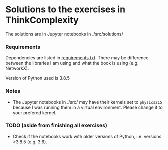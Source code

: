 # Solutions to the exercises in ThinkComplexity
The solutions are in Jupyter notebooks in ./src/solutions/
### Requirements
Dependencies are listed in [requirements.txt](https://github.com/nip-classes/trying-out-github-jben-estrada/blob/populate_repo/requirements.txt). There may be difference between the libraries I am using and what the book is using (e.g. NetworkX).

Version of Python used is 3.8.5

### Notes
- The Jupyter notebooks in ./src/ may have their kernels set to `physics215` because I was running them in a virtual environment. Please change it to your prefered kernel.

### TODO (aside from finishing all exercises)
- Check if the notebooks work with older versions of Python, i.e. versions >3.8.5 (e.g. 3.6).
